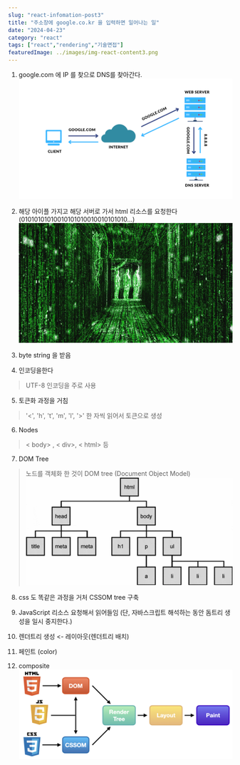 ```yaml
---
slug: "react-infomation-post3"
title: "주소창에 google.co.kr 을 입력하면 일어나는 일"
date: "2024-04-23"
category: "react" 
tags: ["react","rendering","기술면접"]
featuredImage: ../images/img-react-content3.png
---
```


1. google.com 에 IP 를 찾으로 DNS를 찾아간다.
![rendering](../images/img-react-content3-2.png )

2. 해당 아이플 가지고 해당 서버로 가서 html 리소스를 요청한다(01010101010010101010010010101010...)
![rendering](../images/img-react-content3-3.png )

3. byte string 을 받음

4. 인코딩을한다
> UTF-8 인코딩을 주로 사용

5. 토큰화 과정을 거침
> '<', 'h', 't', 'm', 'l', '>' 한 자씩 읽어서 토큰으로 생성

6. Nodes
> < body> , < div>, < html> 등

7. DOM Tree
> 노드를 객체화 한 것이 DOM tree (Document Object Model)
![rendering](../images/img-react-content3-4.png )


8. css 도 똑같은 과정을 거처 CSSOM tree 구축

9. JavaScript 리소스 요청해서 읽어들임 (단, 자바스크립트 해석하는 동안 돔트리 생성을 일시 중지한다.)

10. 렌더트리 생성 <- 레이아웃(렌더트리 배치)

11. 페인트 (color)

12. composite
![rendering](../images/img-react-content3-5.png )
